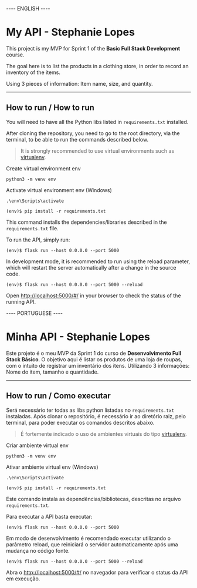 ---- ENGLISH ----

# My API - Stephanie Lopes

This project is my MVP for Sprint 1 of the **Basic Full Stack Development** course.

The goal here is to list the products in a clothing store, in order to record an inventory of the items.

Using 3 pieces of information: Item name, size, and quantity.

---
## How to run / How to run

You will need to have all the Python libs listed in `requirements.txt` installed.

After cloning the repository, you need to go to the root directory, via the terminal, to be able to run the commands described below.

> It is strongly recommended to use virtual environments such as [virtualenv](https://virtualenv.pypa.io/en/latest/installation.html).

Create virtual environment env

```
python3 -m venv env
```

Activate virtual environment env (Windows)

```
.\env\Scripts\activate
```

```
(env)$ pip install -r requirements.txt
```

This command installs the dependencies/libraries described in the `requirements.txt` file.

To run the API, simply run:

```
(env)$ flask run --host 0.0.0.0 --port 5000
```

In development mode, it is recommended to run using the reload parameter, which will restart the server
automatically after a change in the source code.

```
(env)$ flask run --host 0.0.0.0 --port 5000 --reload
```

Open [http://localhost:5000/#/](http://localhost:5000/#/) in your browser to check the status of the running API.

---- PORTUGUESE ----

# Minha API - Stephanie Lopes

Este projeto é o meu MVP da Sprint 1 do curso de **Desenvolvimento Full Stack Básico**.
O objetivo aqui é listar os produtos de uma loja de roupas, com o intuito de registrar um inventário dos itens.
Utilizando 3 informações: Nome do item, tamanho e quantidade.

---
## How to run / Como executar 


Será necessário ter todas as libs python listadas no `requirements.txt` instaladas.
Após clonar o repositório, é necessário ir ao diretório raiz, pelo terminal, para poder executar os comandos descritos abaixo.

> É fortemente indicado o uso de ambientes virtuais do tipo [virtualenv](https://virtualenv.pypa.io/en/latest/installation.html).

Criar ambiente virtual env

```
python3 -m venv env
```

Ativar ambiente virtual env (Windows)

```
.\env\Scripts\activate
```

```
(env)$ pip install -r requirements.txt
```

Este comando instala as dependências/bibliotecas, descritas no arquivo `requirements.txt`.

Para executar a API  basta executar:

```
(env)$ flask run --host 0.0.0.0 --port 5000
```

Em modo de desenvolvimento é recomendado executar utilizando o parâmetro reload, que reiniciará o servidor
automaticamente após uma mudança no código fonte. 

```
(env)$ flask run --host 0.0.0.0 --port 5000 --reload
```

Abra o [http://localhost:5000/#/](http://localhost:5000/#/) no navegador para verificar o status da API em execução.
